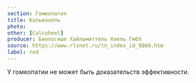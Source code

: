 ```yaml
---
section: Гомеопатия
title: Калькохель
photo:
other: [Calcoheel]
producer: Биологише Хайльмиттель Хеель ГмбХ
source: https://www.rlsnet.ru/tn_index_id_9860.htm
label: red
---
```


У гомеопатии не может быть доказательств эффективности.
